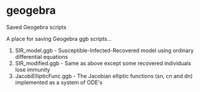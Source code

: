# geogebra
Saved Geogebra scripts

A place for saving Geogebra ggb scripts...

1) SIR_model.ggb - Susceptible-Infected-Recovered model using ordinary differential equations
2) SIR_modified.ggb - Same as above except some recovered individuals lose immunity
3) JacobiEllipticFunc.ggb - The Jacobian elliptic functions (sn, cn and dn) implemented as a system of ODE's
